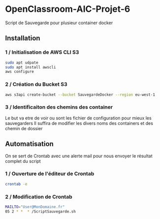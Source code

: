 # OpenClassroom-AIC-Projet-6

Script de Sauvegarde pour plusieur container docker

## Installation

### 1 / Initialisation de AWS CLI S3
```bash
sudo apt udpate
sudo apt install awscli
aws configure
```
### 2 / Création du Bucket S3
```bash
aws s3api create-bucket --bucket SauvegardeDocker --region eu-west-1
```
### 3 / Identificaiton des chemins des container

Le but va etre de voir ou sont les fichier de configuration pour mieux les sauvegarders
Il suffira de modifier les divers noms des containers et des chemin de dossier

## Automatisation

On se sert de Crontab avec une alerte mail pour nous envoyer le résultat complet du script

### 1 / Ouverture de l'éditeur de Crontab
```bash
crontab -e
```
### 2 / Modification de Crontab
```bash
MAILTO="User@MonDomaine.fr"
05 2 * *  * /ScriptSauvegarde.sh
```
